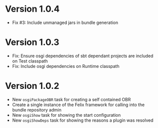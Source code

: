 # Version 1.0.4

* Fix #3: Include unmanaged jars in bundle generation

# Version 1.0.3

* Fix: Ensure osgi dependencies of sbt dependant projects are included on Test classpath 
* Fix: Include osgi dependencies on Runtime classpath

# Version 1.0.2

* New `osgiPackageOBR` task for creating a self contained OBR
* Create a single instance of the Felix framework for calling into the bundle repository admin
* New `osgiShow` task for showing the start configuration
* New `osgiShowDeps` task for showing the reasons a plugin was resolved 

